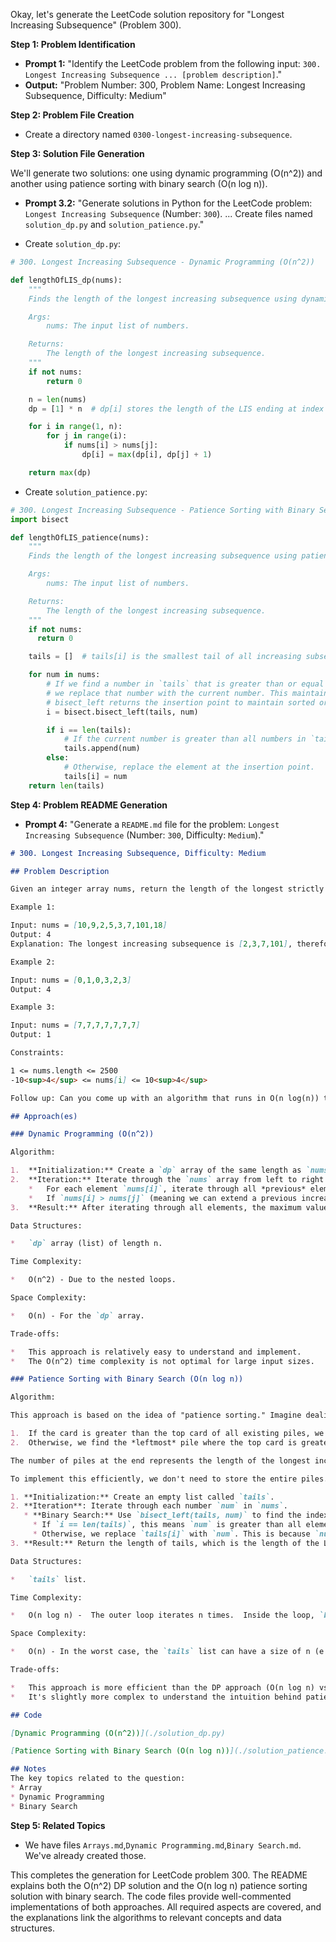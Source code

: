 Okay, let's generate the LeetCode solution repository for "Longest Increasing Subsequence" (Problem 300).

**Step 1: Problem Identification**

*   **Prompt 1:** "Identify the LeetCode problem from the following input: `300. Longest Increasing Subsequence ... [problem description]`."
*   **Output:** "Problem Number: 300, Problem Name: Longest Increasing Subsequence, Difficulty: Medium"

**Step 2: Problem File Creation**

*   Create a directory named `0300-longest-increasing-subsequence`.

**Step 3: Solution File Generation**

We'll generate two solutions: one using dynamic programming (O(n^2)) and another using patience sorting with binary search (O(n log n)).

*   **Prompt 3.2:** "Generate solutions in Python for the LeetCode problem: `Longest Increasing Subsequence` (Number: `300`). ... Create files named `solution_dp.py` and `solution_patience.py`."

*   Create `solution_dp.py`:

```python
# 300. Longest Increasing Subsequence - Dynamic Programming (O(n^2))

def lengthOfLIS_dp(nums):
    """
    Finds the length of the longest increasing subsequence using dynamic programming.

    Args:
        nums: The input list of numbers.

    Returns:
        The length of the longest increasing subsequence.
    """
    if not nums:
        return 0

    n = len(nums)
    dp = [1] * n  # dp[i] stores the length of the LIS ending at index i.

    for i in range(1, n):
        for j in range(i):
            if nums[i] > nums[j]:
                dp[i] = max(dp[i], dp[j] + 1)

    return max(dp)
```

*   Create `solution_patience.py`:

```python
# 300. Longest Increasing Subsequence - Patience Sorting with Binary Search (O(n log n))
import bisect

def lengthOfLIS_patience(nums):
    """
    Finds the length of the longest increasing subsequence using patience sorting and binary search.

    Args:
        nums: The input list of numbers.

    Returns:
        The length of the longest increasing subsequence.
    """
    if not nums:
      return 0

    tails = []  # tails[i] is the smallest tail of all increasing subsequences of length i+1.

    for num in nums:
        # If we find a number in `tails` that is greater than or equal to the current number (using binary search)
        # we replace that number with the current number. This maintains the property that `tails` is always sorted.
        # bisect_left returns the insertion point to maintain sorted order.
        i = bisect.bisect_left(tails, num)

        if i == len(tails):
            # If the current number is greater than all numbers in `tails`, it extends the longest increasing subsequence.
            tails.append(num)
        else:
            # Otherwise, replace the element at the insertion point.
            tails[i] = num
    return len(tails)
```

**Step 4: Problem README Generation**

*   **Prompt 4:** "Generate a `README.md` file for the problem: `Longest Increasing Subsequence` (Number: `300`, Difficulty: `Medium`)."

```markdown
# 300. Longest Increasing Subsequence, Difficulty: Medium

## Problem Description

Given an integer array nums, return the length of the longest strictly increasing subsequence.

Example 1:

Input: nums = [10,9,2,5,3,7,101,18]
Output: 4
Explanation: The longest increasing subsequence is [2,3,7,101], therefore the length is 4.

Example 2:

Input: nums = [0,1,0,3,2,3]
Output: 4

Example 3:

Input: nums = [7,7,7,7,7,7,7]
Output: 1

Constraints:

1 <= nums.length <= 2500
-10<sup>4</sup> <= nums[i] <= 10<sup>4</sup>

Follow up: Can you come up with an algorithm that runs in O(n log(n)) time complexity?

## Approach(es)

### Dynamic Programming (O(n^2))

Algorithm:

1.  **Initialization:** Create a `dp` array of the same length as `nums`, initialized with all elements set to 1.  `dp[i]` represents the length of the longest increasing subsequence *ending* at index `i`.  Since a single element itself forms an increasing subsequence of length 1, we initialize all `dp[i]` to 1.
2.  **Iteration:** Iterate through the `nums` array from left to right (outer loop with index `i`).
    *   For each element `nums[i]`, iterate through all *previous* elements (inner loop with index `j` from 0 to `i-1`).
    *   If `nums[i] > nums[j]` (meaning we can extend a previous increasing subsequence), update `dp[i]` to be the maximum of its current value and `dp[j] + 1`.  This step is crucial: we're checking if adding `nums[i]` to the subsequence ending at `nums[j]` creates a longer increasing subsequence.
3.  **Result:** After iterating through all elements, the maximum value in the `dp` array is the length of the longest increasing subsequence in the entire `nums` array.

Data Structures:

*   `dp` array (list) of length n.

Time Complexity:

*   O(n^2) - Due to the nested loops.

Space Complexity:

*   O(n) - For the `dp` array.

Trade-offs:

*   This approach is relatively easy to understand and implement.
*   The O(n^2) time complexity is not optimal for large input sizes.

### Patience Sorting with Binary Search (O(n log n))

Algorithm:

This approach is based on the idea of "patience sorting." Imagine dealing cards one by one.  We maintain several piles of cards, where each pile is sorted in increasing order from top to bottom.  When we deal a new card:

1.  If the card is greater than the top card of all existing piles, we start a new pile to the right.
2.  Otherwise, we find the *leftmost* pile where the top card is greater than or equal to the current card, and we place the current card on top of that pile (replacing the previous top card).

The number of piles at the end represents the length of the longest increasing subsequence.

To implement this efficiently, we don't need to store the entire piles. We only need to store the top card of each pile.  We use a list called `tails` where `tails[i]` is the smallest tail of all increasing subsequences of length `i+1`.

1. **Initialization:** Create an empty list called `tails`.
2. **Iteration**: Iterate through each number `num` in `nums`.
   * **Binary Search:** Use `bisect_left(tails, num)` to find the index `i` where `num` should be inserted into `tails` to maintain its sorted order.
     * If `i == len(tails)`, this means `num` is greater than all elements in `tails`, so we append `num` to `tails` (extending the longest increasing subsequence).
     * Otherwise, we replace `tails[i]` with `num`. This is because `num` is smaller than the previous tail of a subsequence of the same length.
3. **Result:** Return the length of tails, which is the length of the LIS.

Data Structures:

*   `tails` list.

Time Complexity:

*   O(n log n) -  The outer loop iterates n times.  Inside the loop, `bisect_left` takes O(log n) time.

Space Complexity:

*   O(n) - In the worst case, the `tails` list can have a size of n (e.g., if the input array is strictly increasing).  On average, it will be smaller.

Trade-offs:

*   This approach is more efficient than the DP approach (O(n log n) vs. O(n^2)).
*   It's slightly more complex to understand the intuition behind patience sorting and why it works. The use of binary search is key to the improved time complexity.

## Code

[Dynamic Programming (O(n^2))](./solution_dp.py)

[Patience Sorting with Binary Search (O(n log n))](./solution_patience.py)

## Notes
The key topics related to the question:
* Array
* Dynamic Programming
* Binary Search
```
**Step 5: Related Topics**
* We have files `Arrays.md`,`Dynamic Programming.md`,`Binary Search.md`. We've already created those.

This completes the generation for LeetCode problem 300.  The README explains both the O(n^2) DP solution and the O(n log n) patience sorting solution with binary search.  The code files provide well-commented implementations of both approaches. All required aspects are covered, and the explanations link the algorithms to relevant concepts and data structures.
